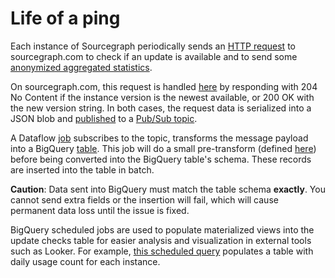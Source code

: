 # Life of a ping

Each instance of Sourcegraph periodically sends an [HTTP request](https://sourcegraph.com/search?q=repo:%5Egithub%5C.com/sourcegraph/sourcegraph%24%40b887ad1+func+check%28+file:updatecheck) to sourcegraph.com to check if an update is available and to send some [anonymized aggregated statistics](https://docs.sourcegraph.com/admin/pings).

On sourcegraph.com, this request is handled [here](https://sourcegraph.com/search?q=repo:%5Egithub%5C.com/sourcegraph/sourcegraph%24%40b887ad1+func+Handler+file:updatecheck) by responding with 204 No Content if the instance version is the newest available, or 200 OK with the new version string. In both cases, the request data is serialized into a JSON blob and [published](https://sourcegraph.com/search?q=repo:%5Egithub%5C.com/sourcegraph/sourcegraph%24%40b887ad1+func+Publish+file:pubsub) to a [Pub/Sub topic](https://console.cloud.google.com/cloudpubsub/topic/detail/server-update-checks?authuser=1&folder=&organizationId=&project=telligentsourcegraph).

A Dataflow [job](https://console.cloud.google.com/dataflow/jobs/us-central1/2020-02-05_10_31_47-13247700157778222556?project=telligentsourcegraph&authuser=1) subscribes to the topic, transforms the message payload into a BigQuery [table](https://console.cloud.google.com/bigquery?authuser=1&project=telligentsourcegraph&p=telligentsourcegraph&d=sourcegraph_analytics&t=update_checks&page=table). This job will do a small pre-transform (defined [here](https://console.cloud.google.com/storage/browser/_details/sg-analytics-data/dataflow/pipelines/udf/transform.js?project=telligentsourcegraph&authuser=1)) before being converted into the BigQuery table's schema. These records are inserted into the table in batch.
 
**Caution**: Data sent into BigQuery must match the table schema **exactly**. You cannot send extra fields or the insertion will fail, which will cause permanent data loss until the issue is fixed.

BigQuery scheduled jobs are used to populate materialized views into the update checks table for easier analysis and visualization in external tools such as Looker. For example, [this scheduled query](https://console.cloud.google.com/bigquery/scheduled-queries/locations/us/configs/5c51773a-0000-2fc8-bf1f-089e08266748/details?authuser=1&project=telligentsourcegraph) populates a table with daily usage count for each instance.
